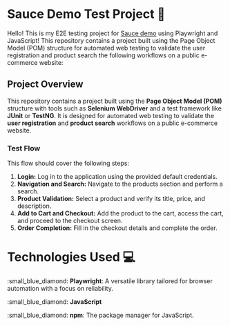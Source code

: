 # Sauce Demo Test Project :rocket:
Hello! This is my E2E testing project for <a href="https://www.saucedemo.com/">Sauce demo</a> using Playwright and JavaScript!
This repository contains a project built using the Page Object Model (POM) structure for automated web testing to validate the user registration and product search the following workflows on a public e-commerce website:

<h2>Project Overview</h2> 
<p>
  This repository contains a project built using the <strong>Page Object Model (POM)</strong> structure with tools such as 
  <strong>Selenium WebDriver</strong> and a test framework like <strong>JUnit</strong> or <strong>TestNG</strong>.
  It is designed for automated web testing to validate the <strong>user registration</strong> and 
  <strong>product search</strong> workflows on a public e-commerce website.
</p>

<h3>Test Flow</h3>
<p>This flow should cover the following steps:</p>
<ol>
  <li><strong>Login:</strong> Log in to the application using the provided default credentials.</li>
  <li><strong>Navigation and Search:</strong> Navigate to the products section and perform a search.</li>
  <li><strong>Product Validation:</strong> Select a product and verify its title, price, and description.</li>
  <li><strong>Add to Cart and Checkout:</strong> Add the product to the cart, access the cart, and proceed to the checkout screen.</li>
  <li><strong>Order Completion:</strong> Fill in the checkout details and complete the order.</li>
</ol>

# Technologies Used :computer:
<p> :small_blue_diamond: <strong>Playwright</strong>: A versatile library tailored for browser automation with a focus on reliability. </p>
<p> :small_blue_diamond: <strong>JavaScript</strong> </p>
<p>:small_blue_diamond:<strong> npm</strong>: The package manager for JavaScript.</p>
